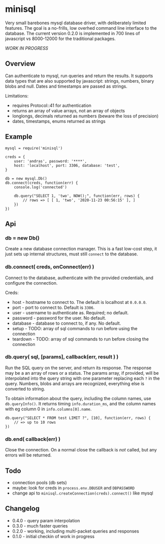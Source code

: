minisql
=======

Very small barebones mysql database driver, with deliberately limited features.  The goal is
a no-frills, low overhed command line interface to the database.  The current version 0.2.0
is implemented in 700 lines of javascript vs 8000-12000 for the traditional packages.

_WORK IN PROGRESS_


Overview
--------

Can authenticate to mysql, run queries and return the results.  It supports data types
that are also supported by javascript: strings, numbers, binary blobs and null.  Dates and
timestamps are passed as strings.

Limitations:

- requires Protocol::41 for authentication
- returns an array of value arrays, not an array of objects
- longlongs, decimals returned as numbers (beware the loss of precision)
- dates, timestamps, enums returned as strings


Example
-------

    mysql = require('minisql')

    creds = {
        user: 'andras', password: '****',
        host: 'localhost', port: 3306, database: 'test',
    }

    db = new mysql.Db()
    db.connect(creds, function(err) {
        console.log('connected')

        db.query("SELECT 1, 'two', NOW();", function(err, rows) {
            // rows => [ [ 1, 'two', '2020-11-23 00:56:15' ], ]
        })
    })


Api
---

### db = new Db()

Create a new database connection manager.  This is a fast low-cost step, it just sets up
internal structures, must still `connect` to the database.

### db.connect( creds, onConnect(err) )

Connect to the database, authenticate with the provided credentials, and configure the
connection.

Creds:
- host - hostname to connect to.  The default is localhost at `0.0.0.0`.
- port - port to connect to.  Default is `3306`.
- user - username to authenticate as.  Required; no default.
- password - password for the user.  No default.
- database - database to connect to, if any.  No default.
- setup - TODO: array of sql commands to run before using the connection
- teardown - TODO: array of sql commands to run before closing the connection

### db.query( sql, [params], callback(err, result ) )

Run the SQL query on the server, and return its response.  The response may be a an array of
rows or a status.  The params array, if provided, will be interpolated into the query string
with one parameter replacing each `?` in the query.  Numbers, blobs and arrays are recognized,
everything else is converted to string.

To obtain information about the query, including the column names, use `db.queryInfo()`.  It
returns timing `info.duration_ms`, and the column names with eg column 0 in `info.columns[0].name`.

    db.query("SELECT * FROM test LIMIT ?", [10], function(err, rows) {
        // => up to 10 rows
    })

### db.end( callback(err) )

Close the connection.  On a normal close the callback is _not_ called, but any errors will
be returned.


Todo
----

- connection pools (db sets)
- maybe: look for creds in `process.env.DBUSER` and `DBPASSWORD`
- change api to `minisql.createConnection(creds).connect()` like mysql


Changelog
---------

- 0.4.0 - query param interpolation
- 0.3.0 - much faster queries
- 0.2.0 - working, including multi-packet queries and responses
- 0.1.0 - initial checkin of work in progress
